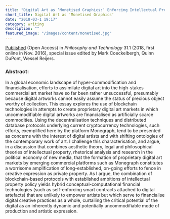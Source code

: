 ```yaml
---
title: "Digital Art as ‘Monetised Graphics:’ Enforcing Intellectual Property on the Blockchain"
short_title: Digital Art as 'Monetised Graphics'
date: "2018-03-1 19:17"
category: writing
description: ""
featured_image: "/images/content/monetised.jpg"
---
```


[Published](https://link.springer.com/article/10.1007/s13347-016-0243-1) (Open Access) in _Philosophy and Technology_ 31.1 (2018, first online in Nov. 2016), special issue edited by Mark Coeckelbergh, Quinn DuPont, Wessel Reijers.

### Abstract:

In a global economic landscape of hyper-commodification and financialisation, efforts to assimilate digital art into the high-stakes commercial art market have so far been rather unsuccessful, presumably because digital artworks cannot easily assume the status of precious object worthy of collection. This essay explores the use of blockchain technologies in attempts to create proprietary digital art markets in which uncommodifiable digital artworks are financialised as artificially scarce commodities. Using the decentralisation techniques and distributed database protocols underlying current cryptocurrency technologies, such efforts, exemplified here by the platform Monegraph, tend to be presented as concerns with the interest of digital artists and with shifting ontologies of the contemporary work of art. I challenge this characterisation, and argue, in a discussion that combines aesthetic theory, legal and philosophical theories of intellectual property, rhetorical analysis and research in the political economy of new media, that the formation of proprietary digital art markets by emerging commercial platforms such as Monegraph constitutes a worrisome amplification of long-established, on-going efforts to fence in creative expression as private property. As I argue, the combination of blockchain-based protocols with established ambitions of intellectual property policy yields hybrid conceptual-computational financial technologies (such as self-enforcing smart contracts attached to digital artefacts) that are unlikely to empower artists but which serve to financialise digital creative practices as a whole, curtailing the critical potential of the digital as an inherently dynamic and potentially uncommodifiable mode of production and artistic expression.
